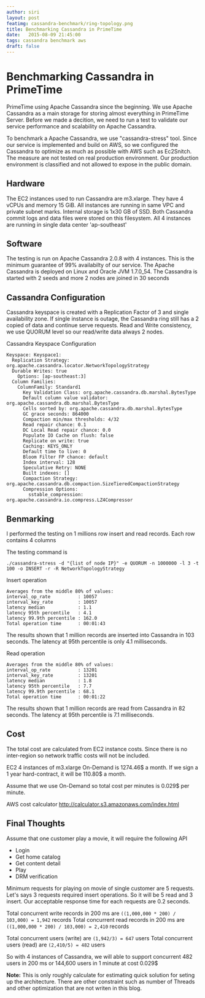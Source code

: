 ```yaml
---
author: siri
layout: post
featimg: cassandra-benchmark/ring-topology.png
title: Benchmarking Cassandra in PrimeTime
date:   2015-08-09 21:45:00
tags: cassandra benchmark aws
draft: false
---
```


Benchmarking Cassandra in PrimeTime
===================================

PrimeTime using Apache Cassandra since the beginning. We use Apache Cassandra as a main storage for storing almost everything in PrimeTime Server. Before we made a decition, we need to run a test to validate our service performance and scalability on Apache Cassandra. 

To benchmark a Apache Cassandra, we use "cassandra-stress" tool. Since our service is implemented and build on AWS, so we configured the Cassandra to optimize as much as possible with AWS such as Ec2Snitch. The measure are not tested on real production environment. Our production environment is classified and not allowed to expose in the public domain.

Hardware
--------
The EC2 instances used to run Cassandra are m3.xlarge. They have 4 vCPUs and memory 15 GiB. All instances are running in same VPC and private subnet marks. Internal storage is 1x30 GB of SSD. Both Cassandra commit logs and data files were stored on this filesystem. All 4 instances are running in single data center 'ap-southeast'

Software
--------
The testing is run on Apache Cassandra 2.0.8 with 4 instances. This is the minimum guarantee of 99% availabilty of our service. 
The Apache Cassandra is deployed on Linux and Oracle JVM 1.7.0_54. The Cassandra is started with 2 seeds and more 2 nodes are joined in 30 seconds

Cassandra Configuration
-----------------------
Cassandra keyspace is created with a Replication Factor of 3 and single availability zone. If single instance is outage, the Cassandra ring still has a 2 copied of data and continue serve requests. Read and Write consistency, we use QUORUM level so our read/write data always 2 nodes. 

Cassandra Keyspace Configuration

```
Keyspace: Keyspace1:
  Replication Strategy: org.apache.cassandra.locator.NetworkTopologyStrategy
  Durable Writes: true
    Options: [ap-southeast:3]
  Column Families:
    ColumnFamily: Standard1
      Key Validation Class: org.apache.cassandra.db.marshal.BytesType
      Default column value validator: org.apache.cassandra.db.marshal.BytesType
      Cells sorted by: org.apache.cassandra.db.marshal.BytesType
      GC grace seconds: 864000
      Compaction min/max thresholds: 4/32
      Read repair chance: 0.1
      DC Local Read repair chance: 0.0
      Populate IO Cache on flush: false
      Replicate on write: true
      Caching: KEYS_ONLY
      Default time to live: 0
      Bloom Filter FP chance: default
      Index interval: 128
      Speculative Retry: NONE
      Built indexes: []
      Compaction Strategy: org.apache.cassandra.db.compaction.SizeTieredCompactionStrategy
      Compression Options:
        sstable_compression: org.apache.cassandra.io.compress.LZ4Compressor
```

Benmarking
-------
I performed the testing on 1 millions row insert and read records. Each row contains 4 columns

The testing command is

```
./cassandra-stress -d "{list of node IP}" -e QUORUM -n 1000000 -l 3 -t 100 -o INSERT -r -R NetworkTopologyStrategy
```

Insert operation

```
Averages from the middle 80% of values:
interval_op_rate          : 10057
interval_key_rate         : 10057
latency median            : 1.1
latency 95th percentile   : 4.1
latency 99.9th percentile : 162.0
Total operation time      : 00:01:43
```
The results shown that 1 million records are inserted into Cassandra in 103 seconds. The latency at 95th percentile is only 4.1 milliseconds.

Read operation

```
Averages from the middle 80% of values:
interval_op_rate          : 13201
interval_key_rate         : 13201
latency median            : 1.8
latency 95th percentile   : 7.7
latency 99.9th percentile : 68.1
Total operation time      : 00:01:22
```
The results shown that 1 million records are read from Cassandra in 82 seconds. The latency at 95th percentile is 7.1 milliseconds.

Cost
----
The total cost are calculated from EC2 instance costs. Since there is no inter-region so network traffic costs will not be included.

EC2 4 instances of m3.xlarge On-Demand is 1274.46$ a month. If we sign a 1 year hard-contract, it will be 110.80$ a month.

Assume that we use On-Demand so total cost per minutes is 0.029$ per minute.

AWS cost calculator
http://calculator.s3.amazonaws.com/index.html

Final Thoughts
--------------
Assume that one customer play a movie, it will require the following API
* Login
* Get home catalog
* Get content detail
* Play
* DRM verification

Minimum requests for playing on movie of single customer are 5 requests. Let's says 3 requests required insert operations. So it will be 5 read and 3 insert. Our acceptable response time for each requests are 0.2 seconds.


Total concurrent write records in 200 ms are `((1,000,000 * 200) / 103,000) = 1,942` records
Total concurrent read records in 200 ms are `((1,000,000 * 200) / 103,000) = 2,410` records


Total concurrent users (write) are `(1,942/3) = 647` users
Total concurrent users (read) are `(2,410/5) = 482` users


So with 4 instances of Cassandra, we will able to support concurrent 482 users in 200 ms or 144,600 users in 1 minute at cost 0.029$


**Note:** This is only roughly calculate for estimating quick solution for seting up the architecture. There are other constraint such as number of Threads and other optimization that are not writen in this blog.

